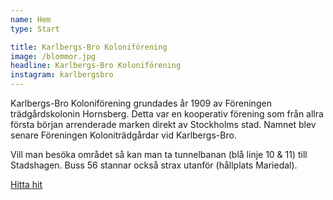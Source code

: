 ```yaml
---
name: Hem
type: Start

title: Karlbergs-Bro Koloniförening
image: /blommor.jpg
headline: Karlbergs-Bro Koloniförening
instagram: karlbergsbro
---
```


Karlbergs-Bro Koloniförening grundades år 1909 av Föreningen trädgårdskolonin Hornsberg. Detta var en kooperativ förening som från allra första början arrenderade marken direkt av Stockholms stad. Namnet blev senare Föreningen Koloniträdgårdar vid Karlbergs-Bro.

Vill man besöka området så kan man ta tunnelbanan (blå linje 10 & 11) till Stadshagen. Buss 56 stannar också strax utanför (hållplats Mariedal).

[Hitta hit](https://google.com/maps/embed/v1/place?q=Kolonif%C3%B6reningen+Karlbergs-bro&center=59.3398653,18.014773&language=sv)
